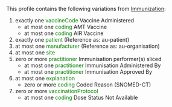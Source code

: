 This profile contains the following variations from [Immunization](http://hl7.org/fhir/STU3/Immunization):

1. exactly one <span style='color:green'> vaccineCode </span> Vaccine Administered
   * at most one <span style='color:green'> coding </span> AMT Vaccine
   * at most one <span style='color:green'> coding </span> AIR Vaccine
1. exactly one <span style='color:green'> patient </span>  (Reference as: au-patient)
1. at most one <span style='color:green'> manufacturer </span>  (Reference as: au-organisation)
1. at most one <span style='color:green'> site </span> 
1. zero or more <span style='color:green'> practitioner </span> Immunisation performer(s) sliced
   * at most one <span style='color:green'> practitioner </span> Immunisation Administered By
   * at most one <span style='color:green'> practitioner </span> Immunisation Approved By
1. at most one <span style='color:green'> explanation </span> 
   * zero or more <span style='color:green'> coding </span> Coded Reason (SNOMED-CT)
1. zero or more <span style='color:green'> vaccinationProtocol </span> 
   * at most one <span style='color:green'> coding </span> Dose Status Not Available
